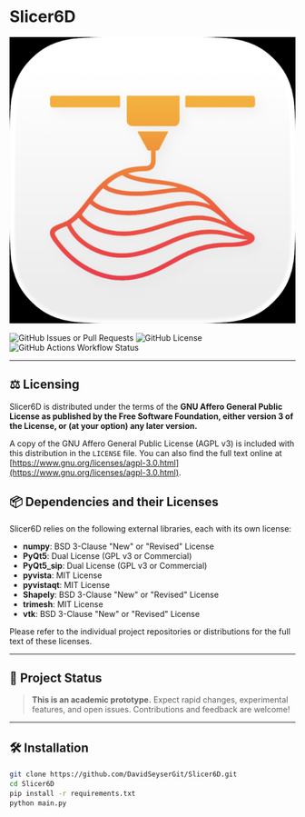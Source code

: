 # Slicer6D

![Slicer6D Logo](logo/git_icon.png)

![GitHub Issues or Pull Requests](https://img.shields.io/github/issues/DavidSeyserGit/Slicer6D)
![GitHub License](https://img.shields.io/github/license/DavidSeyserGit/Slicer6D)
![GitHub Actions Workflow Status](https://img.shields.io/github/actions/workflow/status/DavidSeyserGit/Slicer6D/pylint.yml)

---

## ⚖️ Licensing

Slicer6D is distributed under the terms of the **GNU Affero General Public License as published by the Free Software Foundation, either version 3 of the License, or (at your option) any later version.**

A copy of the GNU Affero General Public License (AGPL v3) is included with this distribution in the `LICENSE` file. You can also find the full text online at [https://www.gnu.org/licenses/agpl-3.0.html](https://www.gnu.org/licenses/agpl-3.0.html).

## 📦 Dependencies and their Licenses

Slicer6D relies on the following external libraries, each with its own license:

*   **numpy**: BSD 3-Clause "New" or "Revised" License
*   **PyQt5**: Dual License (GPL v3 or Commercial)
*   **PyQt5_sip**: Dual License (GPL v3 or Commercial)
*   **pyvista**: MIT License
*   **pyvistaqt**: MIT License
*   **Shapely**: BSD 3-Clause "New" or "Revised" License
*   **trimesh**: MIT License
*   **vtk**: BSD 3-Clause "New" or "Revised" License

Please refer to the individual project repositories or distributions for the full text of these licenses.

---

## 🚦 Project Status

> **This is an academic prototype.**
> Expect rapid changes, experimental features, and open issues.
> Contributions and feedback are welcome!

---

## 🛠️ Installation

```bash
git clone https://github.com/DavidSeyserGit/Slicer6D.git
cd Slicer6D
pip install -r requirements.txt
python main.py